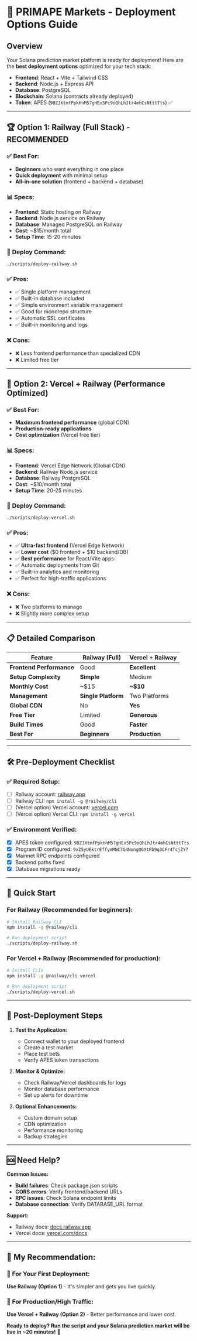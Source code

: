 # 🚀 PRIMAPE Markets - Deployment Options Guide

## Overview
Your Solana prediction market platform is ready for deployment! Here are the **best deployment options** optimized for your tech stack:

- **Frontend**: React + Vite + Tailwind CSS
- **Backend**: Node.js + Express API
- **Database**: PostgreSQL
- **Blockchain**: Solana (contracts already deployed)
- **Token**: APES (`9BZJXtmfPpkHnM57gHEx5Pc9oQhLhJtr4mhCsNtttTts`) ✅

---

## 🏆 **Option 1: Railway (Full Stack) - RECOMMENDED**

### ✅ **Best For:**
- **Beginners** who want everything in one place
- **Quick deployment** with minimal setup
- **All-in-one solution** (frontend + backend + database)

### 📊 **Specs:**
- **Frontend**: Static hosting on Railway
- **Backend**: Node.js service on Railway  
- **Database**: Managed PostgreSQL on Railway
- **Cost**: ~$15/month total
- **Setup Time**: 15-20 minutes

### 🚀 **Deploy Command:**
```bash
./scripts/deploy-railway.sh
```

### ✅ **Pros:**
- ✅ Single platform management
- ✅ Built-in database included
- ✅ Simple environment variable management
- ✅ Good for monorepo structure
- ✅ Automatic SSL certificates
- ✅ Built-in monitoring and logs

### ❌ **Cons:**
- ❌ Less frontend performance than specialized CDN
- ❌ Limited free tier

---

## 🚀 **Option 2: Vercel + Railway (Performance Optimized)**

### ✅ **Best For:**
- **Maximum frontend performance** (global CDN)
- **Production-ready applications**
- **Cost optimization** (Vercel free tier)

### 📊 **Specs:**
- **Frontend**: Vercel Edge Network (Global CDN)
- **Backend**: Railway Node.js service
- **Database**: Railway PostgreSQL
- **Cost**: ~$10/month total
- **Setup Time**: 20-25 minutes

### 🚀 **Deploy Command:**
```bash
./scripts/deploy-vercel.sh
```

### ✅ **Pros:**
- ✅ **Ultra-fast frontend** (Vercel Edge Network)
- ✅ **Lower cost** ($0 frontend + $10 backend/DB)
- ✅ **Best performance** for React/Vite apps
- ✅ Automatic deployments from Git
- ✅ Built-in analytics and monitoring
- ✅ Perfect for high-traffic applications

### ❌ **Cons:**
- ❌ Two platforms to manage
- ❌ Slightly more complex setup

---

## 📋 **Detailed Comparison**

| Feature | Railway (Full) | Vercel + Railway |
|---------|----------------|------------------|
| **Frontend Performance** | Good | **Excellent** |
| **Setup Complexity** | **Simple** | Medium |
| **Monthly Cost** | ~$15 | **~$10** |
| **Management** | **Single Platform** | Two Platforms |
| **Global CDN** | No | **Yes** |
| **Free Tier** | Limited | **Generous** |
| **Build Times** | Good | **Faster** |
| **Best For** | **Beginners** | **Production** |

---

## 🛠️ **Pre-Deployment Checklist**

### ✅ **Required Setup:**
- [ ] Railway account: [railway.app](https://railway.app)
- [ ] Railway CLI: `npm install -g @railway/cli`
- [ ] (Vercel option) Vercel account: [vercel.com](https://vercel.com)
- [ ] (Vercel option) Vercel CLI: `npm install -g vercel`

### ✅ **Environment Verified:**
- [x] APES token configured: `9BZJXtmfPpkHnM57gHEx5Pc9oQhLhJtr4mhCsNtttTts`
- [x] Program ID configured: `9xZ5yUEktrEffymMNC7G4NongQGXtPb9q3CFr4TcjZY7`
- [x] Mainnet RPC endpoints configured
- [x] Backend paths fixed
- [x] Database migrations ready

---

## 🚀 **Quick Start**

### For Railway (Recommended for beginners):
```bash
# Install Railway CLI
npm install -g @railway/cli

# Run deployment script
./scripts/deploy-railway.sh
```

### For Vercel + Railway (Recommended for production):
```bash
# Install CLIs
npm install -g @railway/cli vercel

# Run deployment script  
./scripts/deploy-vercel.sh
```

---

## 🔧 **Post-Deployment Steps**

1. **Test the Application:**
   - Connect wallet to your deployed frontend
   - Create a test market
   - Place test bets
   - Verify APES token transactions

2. **Monitor & Optimize:**
   - Check Railway/Vercel dashboards for logs
   - Monitor database performance
   - Set up alerts for downtime

3. **Optional Enhancements:**
   - Custom domain setup
   - CDN optimization
   - Performance monitoring
   - Backup strategies

---

## 🆘 **Need Help?**

**Common Issues:**
- **Build failures**: Check package.json scripts
- **CORS errors**: Verify frontend/backend URLs
- **RPC issues**: Check Solana endpoint limits
- **Database connection**: Verify DATABASE_URL format

**Support:**
- Railway docs: [docs.railway.app](https://docs.railway.app)
- Vercel docs: [vercel.com/docs](https://vercel.com/docs)

---

## 🎯 **My Recommendation:**

### 🥇 **For Your First Deployment:** 
**Use Railway (Option 1)** - It's simpler and gets you live quickly.

### 🥇 **For Production/High Traffic:** 
**Use Vercel + Railway (Option 2)** - Better performance and lower cost.

**Ready to deploy? Run the script and your Solana prediction market will be live in ~20 minutes!** 🚀 